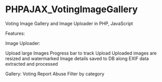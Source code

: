PHPAJAX_VotingImageGallery
==========================

Voting Image Gallery and Image Uploader in PHP, JavaScript

Features:

Image Uploader:

Upload large Images
Progress bar to track Upload
Uploaded images are resized and watermarked 
Image details saved to DB along 
EXIF data extracted and processed


Gallery:
Voting
Report Abuse
Filter by category

